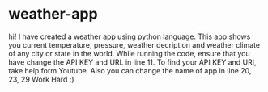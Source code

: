 # weather-app
hi!
I have created a weather app using python language.
This app shows you current temperature, pressure, weather decription and weather climate of any city or state in the world.
While running the code, ensure that you have change the API KEY and URL in line 11.
To find your API KEY and URl, take help form Youtube.
Also  you can  change the name of app in line 20, 23, 29
Work Hard :)
